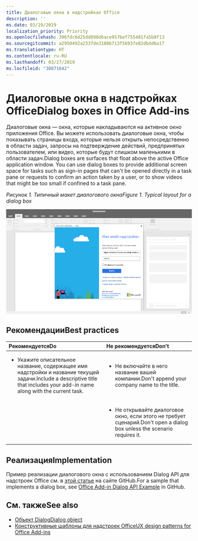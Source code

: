 ```yaml
---
title: Диалоговые окна в надстройках Office
description: ''
ms.date: 03/19/2019
localization_priority: Priority
ms.openlocfilehash: 396fdc6d25dd898d6ace957bef755481fa5b8f13
ms.sourcegitcommit: a2950492a2337de3180b713f5693fe82dbdd6a17
ms.translationtype: HT
ms.contentlocale: ru-RU
ms.lasthandoff: 03/27/2019
ms.locfileid: "30871642"
---
```

# <a name="dialog-boxes-in-office-add-ins"></a><span data-ttu-id="452dc-102">Диалоговые окна в надстройках Office</span><span class="sxs-lookup"><span data-stu-id="452dc-102">Dialog boxes in Office Add-ins</span></span>
 
<span data-ttu-id="452dc-p101">Диалоговые окна — окна, которые накладываются на активное окно приложения Office. Вы можете использовать диалоговые окна, чтобы показывать страницы входа, которые нельзя открыть непосредственно в области задач, запросы на подтверждение действий, предпринятых пользователем, или видео, которые будут слишком маленькими в области задач.</span><span class="sxs-lookup"><span data-stu-id="452dc-p101">Dialog boxes are surfaces that float above the active Office application window. You can use dialog boxes to provide additional screen space for tasks such as sign-in pages that can't be opened directly in a task pane or requests to confirm an action taken by a user, or to show videos that might be too small if confined to a task pane.</span></span>

<span data-ttu-id="452dc-105">*Рисунок 1. Типичный макет диалогового окна*</span><span class="sxs-lookup"><span data-stu-id="452dc-105">*Figure 1. Typical layout for a dialog box*</span></span>

![Изображение, на котором показан типичный макет диалогового окна](../images/overview-with-app-dialog.png)

## <a name="best-practices"></a><span data-ttu-id="452dc-107">Рекомендации</span><span class="sxs-lookup"><span data-stu-id="452dc-107">Best practices</span></span>

|<span data-ttu-id="452dc-108">**Рекомендуется**</span><span class="sxs-lookup"><span data-stu-id="452dc-108">**Do**</span></span>|<span data-ttu-id="452dc-109">**Не рекомендуется**</span><span class="sxs-lookup"><span data-stu-id="452dc-109">**Don't**</span></span>|
|:-----|:--------|
|<ul><li><span data-ttu-id="452dc-110">Укажите описательное название, содержащее имя надстройки и название текущей задачи.</span><span class="sxs-lookup"><span data-stu-id="452dc-110">Include a descriptive title that includes your add-in name along with the current task.</span></span></li></ul>|<ul><li><span data-ttu-id="452dc-111">Не включайте в него название вашей компании.</span><span class="sxs-lookup"><span data-stu-id="452dc-111">Don't append your company name to the title.</span></span></li></ul>|
||<ul><li><span data-ttu-id="452dc-112">Не открывайте диалоговое окно, если этого не требует сценарий.</span><span class="sxs-lookup"><span data-stu-id="452dc-112">Don't open a dialog box unless the scenario requires it.</span></span></li></ul>|

## <a name="implementation"></a><span data-ttu-id="452dc-113">Реализация</span><span class="sxs-lookup"><span data-stu-id="452dc-113">Implementation</span></span>

<span data-ttu-id="452dc-114">Пример реализации диалогового окна с использованием Dialog API для надстроек Office см. в [этой статье](https://github.com/OfficeDev/Office-Add-in-Dialog-API-Simple-Example) на сайте GitHub.</span><span class="sxs-lookup"><span data-stu-id="452dc-114">For a sample that implements a dialog box, see [Office Add-in Dialog API Example](https://github.com/OfficeDev/Office-Add-in-Dialog-API-Simple-Example) in GitHub.</span></span>

## <a name="see-also"></a><span data-ttu-id="452dc-115">См. также</span><span class="sxs-lookup"><span data-stu-id="452dc-115">See also</span></span>

- [<span data-ttu-id="452dc-116">Объект Dialog</span><span class="sxs-lookup"><span data-stu-id="452dc-116">Dialog object</span></span>](/javascript/api/office/office.dialog)
- [<span data-ttu-id="452dc-117">Конструктивные шаблоны для надстроек Office</span><span class="sxs-lookup"><span data-stu-id="452dc-117">UX design patterns for Office Add-ins</span></span>](../design/ux-design-pattern-templates.md)

